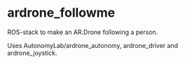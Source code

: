 ardrone_followme
===============

ROS-stack to make an AR.Drone following a person.


Uses AutonomyLab/ardrone_autonomy, ardrone_driver and ardrone_joystick.
